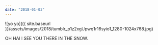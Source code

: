 ```yaml
---
date: "2018-01-03"
---
```


![yo yo]({{ site.baseurl }}/assets/images/2018/tumblr_p1z2xgUpwq1r16syio1_1280-1024x768.jpg)

OH HAI I SEE YOU THERE IN THE SNOW.
